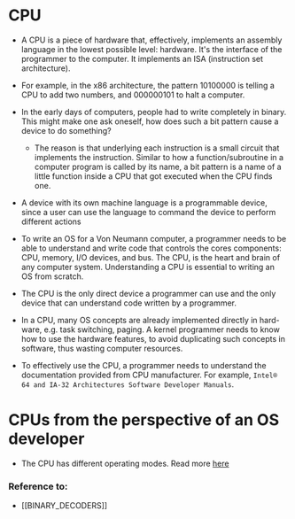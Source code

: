# CPU
- A CPU is a piece of hardware that, effectively, implements an assembly language in the lowest possible level: hardware. It's the interface of the programmer to the computer. It implements an ISA (instruction set architecture).

-  For example, in the x86 architecture, the pattern 10100000 is telling a CPU to add two numbers, and 000000101 to halt a computer.

- In the early days of computers, people had to write completely in binary. This might make one ask oneself, how does such a bit pattern cause a device to do something?
	- The reason is that underlying each instruction is a small circuit that implements the instruction. Similar to how a function/subroutine in a computer program is called by its name, a bit pattern is a name of a little function inside a CPU that got executed when the CPU finds one.

- A device with its own machine language is a programmable device, since a user can use the language to command the device to perform different actions

 - To write an OS for a Von Neumann computer, a programmer needs to be able to understand and write code that controls the cores components: CPU, memory, I/O devices, and bus. The CPU,  is the heart and brain of any computer system. Understanding a CPU is essential to writing an OS from scratch.

-  The CPU is the only direct device a programmer can use and the only device that can understand code written by a programmer.

- In a CPU, many OS concepts are already implemented directly in hard- ware, e.g. task switching, paging. A kernel programmer needs to know how to use the hardware features, to avoid duplicating such concepts in software, thus wasting computer resources.

- To effectively use the CPU, a programmer needs to understand the documentation provided from CPU manufacturer. For example, `Intel® 64 and IA-32 Architectures Software Developer Manuals`.

# CPUs from the perspective of an OS developer
- The CPU has different operating modes. Read more [here](CPU_OPERATING_MODES.md)
### Reference to:
 - [[BINARY_DECODERS]]
 